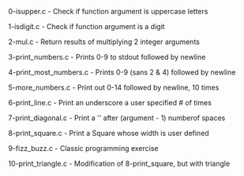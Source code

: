 0-isupper.c            - Check if function argument is uppercase letters

1-isdigit.c            - Check if function argument is a digit

2-mul.c                - Return results of multiplying 2 integer arguments

3-print_numbers.c      - Prints 0-9 to stdout followed by newline

4-print_most_numbers.c - Prints 0-9 (sans 2 & 4) followed by newline

5-more_numbers.c       - Print out 0-14 followed by newline, 10 times

6-print_line.c         - Print an underscore a user specified # of times

7-print_diagonal.c     - Print a '\' after (argument - 1) numberof spaces

8-print_square.c       - Print a Square whose width is user defined

9-fizz_buzz.c          - Classic programming exercise

10-print_triangle.c    - Modification of 8-print_square, but with triangle


